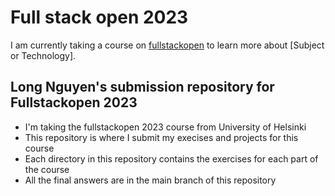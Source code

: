 # Full stack open 2023
I am currently taking a course on [fullstackopen](https://fullstackopen.com/en/) to learn more about [Subject or Technology].

## Long Nguyen's submission repository for Fullstackopen 2023 
- I'm taking the fullstackopen 2023 course from University of Helsinki
- This repository is where I submit my execises and projects for this course
- Each directory in this repository contains the exercises for each part of the course
- All the final answers are in the main branch of this repository


